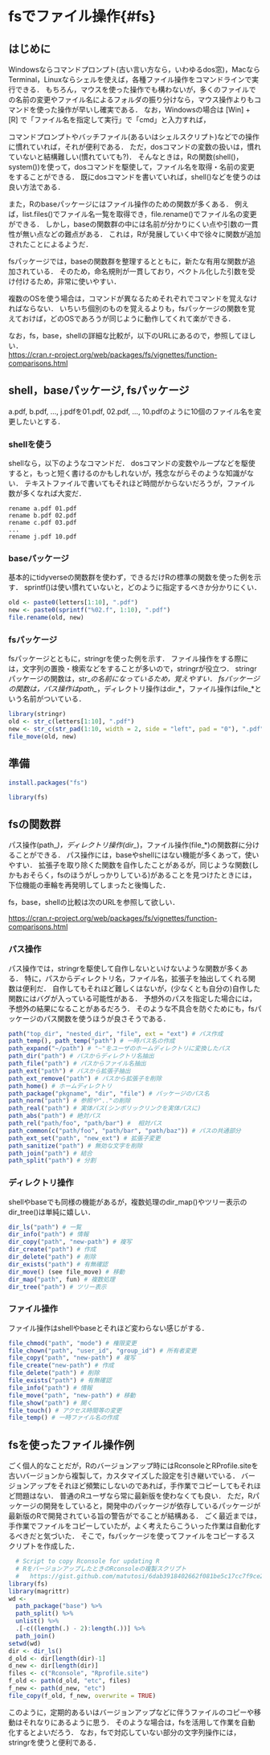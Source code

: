 # fsでファイル操作{#fs}

## はじめに

Windowsならコマンドプロンプト(古い言い方なら，いわゆるdos窓)，MacならTerminal，Linuxならシェルを使えば，各種ファイル操作をコマンドラインで実行できる．
もちろん，マウスを使った操作でも構わないが，多くのファイルでの名前の変更やファイル名によるフォルダの振り分けなら，マウス操作よりもコマンドを使った操作が早いし確実である．
なお，Windowsの場合は [Win] + [R] で「ファイル名を指定して実行」で「cmd」と入力すれば，

コマンドプロンプトやバッチファイル(あるいはシェルスクリプト)などでの操作に慣れていれば，それが便利である．
ただ，dosコマンドの変数の扱いは，慣れていないと結構難しい(慣れていても?)．
そんなときは，Rの関数(shell()，system())を使って，dosコマンドを駆使して，ファイル名を取得・名前の変更をすることができる．
既にdosコマンドを書いていれば，shell()などを使うのは良い方法である．

また，Rのbaseパッケージにはファイル操作のための関数が多くある．
例えば，list.files()でファイル名一覧を取得でき，file.rename()でファイル名の変更ができる．
しかし，baseの関数群の中には名前が分かりにくい点や引数の一貫性が無い点などの難点がある．
これは，Rが発展していく中で徐々に関数が追加されたことによるようだ．

fsパッケージでは，baseの関数群を整理するとともに，新たな有用な関数が追加されている．
そのため，命名規則が一貫しており，ベクトル化した引数を受け付けるため，非常に使いやすい．

複数のOSを使う場合は，コマンドが異なるためそれぞれでコマンドを覚えなければならない．
いちいち個別のものを覚えるよりも，fsパッケージの関数を覚えておけば，どのOSであろうが同じように動作してくれて楽ができる．

なお，fs，base，shellの詳細な比較が，以下のURLにあるので，参照してほしい．   
https://cran.r-project.org/web/packages/fs/vignettes/function-comparisons.html

## shell，baseパッケージ, fsパッケージ

a.pdf, b.pdf, ..., j.pdfを01.pdf, 02.pdf, ..., 10.pdfのように10個のファイル名を変更したいとする．

### shellを使う

shellなら，以下のようなコマンドだ．
dosコマンドの変数やループなどを駆使すると，もっと短く書けるのかもしれないが，残念ながらそのような知識がない．
テキストファイルで書いてもそれほど時間がからないだろうが，ファイル数が多くなれば大変だ．

```
rename a.pdf 01.pdf
rename b.pdf 02.pdf
rename c.pdf 03.pdf
...
rename j.pdf 10.pdf
```

### baseパッケージ

基本的にtidyverseの関数群を使わず，できるだけRの標準の関数を使った例を示す．
sprintf()は使い慣れていないと，どのように指定するべきか分かりにくい．


```r
old <- paste0(letters[1:10], ".pdf")
new <- paste0(sprintf("%02.f", 1:10), ".pdf")
file.rename(old, new)
```

### fsパッケージ

fsパッケージとともに，stringrを使った例を示す．
ファイル操作をする際には，文字列の置換・検索などをすることが多いので，stringrが役立つ．
stringrパッケージの関数は，str_*の名前になっているため，覚えやすい．
fsパッケージの関数は，パス操作はpath_*，ディレクトリ操作はdir_*，ファイル操作はfile_*という名前がついている．


```r
library(stringr)
old <- str_c(letters[1:10], ".pdf")
new <- str_c(str_pad(1:10, width = 2, side = "left", pad = "0"), ".pdf")
file_move(old, new)
```

## 準備


```r
install.packages("fs")
```


```r
library(fs)
```

## fsの関数群

パス操作(path_*)，ディレクトリ操作(dir_*)，ファイル操作(file_*)の関数群に分けることができる．
パス操作には，baseやshellにはない機能が多くあって，使いやすい．
拡張子を取り除くた関数を自作したことがあるが，同じような関数(しかもおそらく，fsのほうがしっかりしている)があることを見つけたときには，
下位機能の車輪を再発明してしまったと後悔した．

fs，base，shellの比較は次のURLを参照して欲しい．

https://cran.r-project.org/web/packages/fs/vignettes/function-comparisons.html


### パス操作    

パス操作では，stringrを駆使して自作しないといけないような関数が多くある．
特に，パスからディレクトリ名，ファイル名，拡張子を抽出してくれる関数は便利だ．
自作してもそれほど難しくはないが，(少なくとも自分の)自作した関数にはバグが入っている可能性がある．
予想外のパスを指定した場合には，予想外の結果になることがあるだろう．
そのような不具合を防ぐためにも，fsパッケージのパス関数を使うほうが良さそうである．


```r
path("top_dir", "nested_dir", "file", ext = "ext") # パス作成   
path_temp(), path_temp("path") # 一時パス名の作成   
path_expand("~/path") # "~"をユーザのホームディレクトリに変換したパス   
path_dir("path") # パスからディレクトリ名抽出   
path_file("path") # パスからファイル名抽出   
path_ext("path") # パスから拡張子抽出   
path_ext_remove("path") # パスから拡張子を削除   
path_home() # ホームディレクトリ   
path_package("pkgname", "dir", "file") # パッケージのパス名   
path_norm("path") # 参照や".."の削除   
path_real("path") # 実体パス(シンボリックリンクを実体パスに)   
path_abs("path") # 絶対パス
path_rel("path/foo", "path/bar") #  相対パス  
path_common(c("path/foo", "path/bar", "path/baz")) # パスの共通部分   
path_ext_set("path", "new_ext") # 拡張子変更   
path_sanitize("path") # 無効な文字を削除   
path_join("path") # 結合
path_split("path") # 分割
```

### ディレクトリ操作    

shellやbaseでも同様の機能があるが，複数処理のdir_map()やツリー表示のdir_tree()は単純に嬉しい．


```r
dir_ls("path") # 一覧   
dir_info("path") # 情報   
dir_copy("path", "new-path") # 複写   
dir_create("path") # 作成   
dir_delete("path") # 削除   
dir_exists("path") # 有無確認   
dir_move() (see file_move) # 移動   
dir_map("path", fun) # 複数処理   
dir_tree("path") # ツリー表示   
```



### ファイル操作   

ファイル操作はshellやbaseとそれほど変わらない感じがする．


```r
file_chmod("path", "mode") # 権限変更   
file_chown("path", "user_id", "group_id") # 所有者変更   
file_copy("path", "new-path") # 複写   
file_create("new-path") # 作成   
file_delete("path") # 削除   
file_exists("path") # 有無確認   
file_info("path") # 情報   
file_move("path", "new-path") # 移動   
file_show("path") # 開く   
file_touch() # アクセス時間等の変更   
file_temp() # 一時ファイル名の作成   
```


## fsを使ったファイル操作例

ごく個人的なことだが，Rのバージョンアップ時にはRconsoleとRProfile.siteを古いバージョンから複製して，カスタマイズした設定を引き継いでいる．
バージョンアップをそれほど頻繁にしないのであれば，手作業でコピーしてもそれほど問題はない．
普通のRユーザなら常に最新版を使わなくても良い．
ただ，Rパッケージの開発をしていると，開発中のパッケージが依存しているパッケージが最新版のRで開発されている旨の警告がでることが結構ある．
ごく最近までは，手作業でファイルをコピーしていたが，よく考えたらこういった作業は自動化するべきだと気づいた．
そこで，fsパッケージを使ってファイルをコピーするスクリプトを作成した．


```r
  # Script to copy Rconsole for updating R
  # RをバージョンアップしたときのRconsoleの複製スクリプト
  #   https://gist.github.com/matutosi/6dab3918402662f081be5c17cc7f9ce2
library(fs)
library(magrittr)
wd <- 
  path_package("base") %>%
  path_split() %>%
  unlist() %>%
  .[-c((length(.) - 2):length(.))] %>%
  path_join()  
setwd(wd)
dir <- dir_ls()
d_old <- dir[length(dir)-1]
d_new <- dir[length(dir)]
files <- c("Rconsole", "Rprofile.site")
f_old <- path(d_old, "etc", files)
f_new <- path(d_new, "etc")
file_copy(f_old, f_new, overwrite = TRUE)
```

このように，定期的あるいはバージョンアップなどに伴うファイルのコピーや移動はそれなりにあるように思う．
そのような場合は，fsを活用して作業を自動化するとよいだろう．
なお，fsで対応していない部分の文字列操作には，stringrを使うと便利である．

